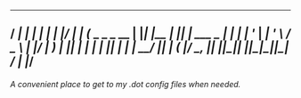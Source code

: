    _____             _   _          _  __
  / ____|           | | | |        | |/_ |
 | (___  _   _ _ __ | |_| |__   ___| |_| | ___
  \___ \| | | | '_ \| __| '_ \ / _ \ __| |/ __|
  ____) | |_| | | | | |_| | | |  __/ |_| | (__
 |_____/ \__, |_| |_|\__|_| |_|\___|\__|_|\___|
          __/ |
         |___/
------------------------------------------------------------

###### A convenient place to get to my .dot config files when needed.
